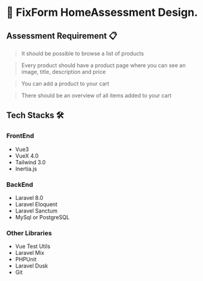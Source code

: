 # 🚩 FixForm HomeAssessment Design.

## **Assessment Requirement** 📋

> It should be possible to browse a list of products

> Every product should have a product page where you can see an image, title, description and price 

> You can add a product to your cart 

> There should be an overview of all items added to your cart  


## **Tech Stacks** 🛠

### FrontEnd
- Vue3
- VueX 4.0
- Tailwind 3.0
- Inertia.js
### BackEnd
- Laravel 8.0
- Laravel Eloquent
- Laravel Sanctum
- MySql or PostgreSQL
### Other Libraries
- Vue Test Utils
- Laravel Mix
- PHPUnit
- Laravel Dusk
- Git

